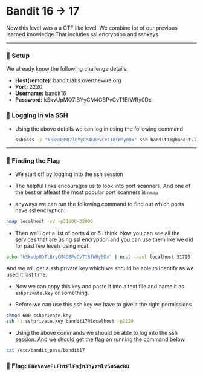 # Bandit 16 -> 17

Now this level was a a CTF like level. We combine lot of our previous learned knowledge.That includes ssl encryption and sshkeys.

--- 

### 🔧 Setup
We already know the following challenge details:
- **Host(remote):** bandit.labs.overthewire.org
- **Port:** 2220
- **Username:** bandit16
- **Password:** kSkvUpMQ7lBYyCM4GBPvCvT1BfWRy0Dx

### 🔑 Logging in via SSH

- Using the above details we can log in using the following command
    ```bash
    sshpass -p "kSkvUpMQ7lBYyCM4GBPvCvT1BfWRy0Dx" ssh bandit16@bandit.labs.overthewire.org -p 2220
    ```

---

### 🎯 Finding the Flag

- We start off by logging into the ssh session 

- The helpful links encourages us to look into port scanners. And one of the best or atleast the most popular port scanners is `nmap`

- anyways we can run the following command to find out which ports have ssl encryption:

```bash
nmap localhost -sV -p31000-32000
```

- Then we'll get a list of ports 4 or 5 i think. Now you can see all the services that are using ssl encryption and you can use them like we did for past few levels using ncat.

```bash
echo "kSkvUpMQ7lBYyCM4GBPvCvT1BfWRy0Dx" | ncat --ssl localhost 31790
```

And we will get a ssh private key which we should be able to identify as we used it last time.

- Now we can copy this key and paste it into a text file and name it as `sshprivate.key` or something.

- Before we can use this ssh key we have to give it the right permissions

```bash
chmod 600 sshprivate.key
ssh -i sshprivate.key bandit17@localhost -p2220
```

- Using the above commands we should be able to log into the ssh session. And we should get the flag on running the command below.

```bash
cat /etc/bandit_pass/bandit17
```

### 🏁 Flag: `EReVavePLFHtFlFsjn3hyzMlvSuSAcRD`
